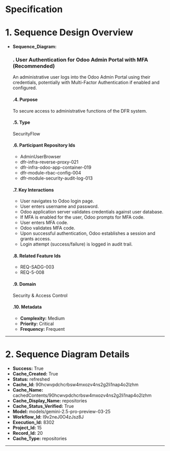 # Specification

# 1. Sequence Design Overview

- **Sequence_Diagram:**
  ### . User Authentication for Odoo Admin Portal with MFA (Recommended)
  An administrative user logs into the Odoo Admin Portal using their credentials, potentially with Multi-Factor Authentication if enabled and configured.

  #### .4. Purpose
  To secure access to administrative functions of the DFR system.

  #### .5. Type
  SecurityFlow

  #### .6. Participant Repository Ids
  
  - AdminUserBrowser
  - dfr-infra-reverse-proxy-021
  - dfr-infra-odoo-app-container-019
  - dfr-module-rbac-config-004
  - dfr-module-security-audit-log-013
  
  #### .7. Key Interactions
  
  - User navigates to Odoo login page.
  - User enters username and password.
  - Odoo application server validates credentials against user database.
  - If MFA is enabled for the user, Odoo prompts for MFA code.
  - User enters MFA code.
  - Odoo validates MFA code.
  - Upon successful authentication, Odoo establishes a session and grants access.
  - Login attempt (success/failure) is logged in audit trail.
  
  #### .8. Related Feature Ids
  
  - REQ-SADG-003
  - REQ-5-008
  
  #### .9. Domain
  Security & Access Control

  #### .10. Metadata
  
  - **Complexity:** Medium
  - **Priority:** Critical
  - **Frequency:** Frequent
  


---

# 2. Sequence Diagram Details

- **Success:** True
- **Cache_Created:** True
- **Status:** refreshed
- **Cache_Id:** 90hcwvpdchcrbsw4mxozv4ns2g2li1nap4o2lzhm
- **Cache_Name:** cachedContents/90hcwvpdchcrbsw4mxozv4ns2g2li1nap4o2lzhm
- **Cache_Display_Name:** repositories
- **Cache_Status_Verified:** True
- **Model:** models/gemini-2.5-pro-preview-03-25
- **Workflow_Id:** I9v2neJ0O4zJsz8J
- **Execution_Id:** 8302
- **Project_Id:** 15
- **Record_Id:** 20
- **Cache_Type:** repositories


---

